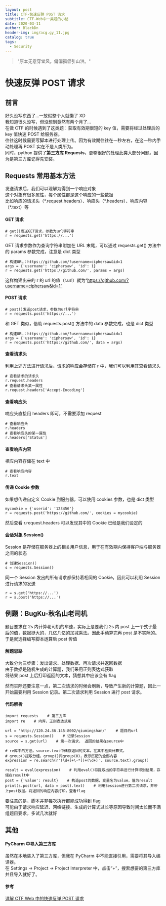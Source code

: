 ```yaml
---
layout: post
title: CTF-快速反弹 POST 请求
subtitle: CTF-Web中一类题的小结
date: 2020-03-11
author: BlackDn
header-img: img/acg.gy_11.jpg
catalog: true
tags:
  - Security
---
```


> "原本无意穿堂风，偏偏孤倨引山洪。"

# 快速反弹 POST 请求

## 前言

好久没写东西了...一放假整个人就懒了 XD  
我知道很久没写，但没想到竟然有两个月了...  
在做 CTF 的时候遇到了这类题：获取有效期很短的 key 值，需要将经过处理后的 key 值快速 POST 给服务器。  
往往这时候需要写脚本进行处理上传。因为有效期往往在一秒左右，在这一秒内手动处理再 POST 实在不是人类所为。  
同时，python 提供了**第三方库 Requests**，更够很好的处理此类大部分问题。因为是第三方库记得先安装。

## Requests 常用基本方法

发送请求后，我们可以理解为得到一个响应对象  
这个对象有很多属性，每个属性都是这个响应的一些数据  
比如响应的请求头（\*.request.headers）、响应头（\*.headers）、响应内容（\*.text）等

#### GET 请求

```
# get()发送GET请求，参数为url字符串
r = requests.get('https://...')
```

GET 请求参数作为查询字符串附加在 URL 末尾，可以通过 requests.get() 方法中的 params 参数完成，注意是 dict 类型

```
# 构建URL：https://github.com/?username=ciphersaw&id=1
args = {'username': 'ciphersaw', 'id': 1}
r = requests.get('https://github.com/', params = args)
```

这样构建出来的 r 的 url 的值（r.url）就为“https://github.com/?username=ciphersaw&id=1”

#### POST 请求

```
# post()发送post请求，参数为url字符串
r = requests.post('https://...')
```

和 GET 类似，借助 requests.post() 方法中的 data 参数完成，也是 dict 类型

```
# 构建URL：https://github.com/?username=ciphersaw&id=1
args = {'username': 'ciphersaw', 'id': 1}
r = requests.post('https://github.com/', data = args)
```

#### 查看请求头

利用上述方法进行请求后，请求的响应会存储在 r 中，我们可以利用其查看请求头

```
# 查看请求的请求头
r.request.headers
# 查看请求头某一属性
r.request.headers['Accept-Encoding']
```

#### 查看响应头

响应头直接用 headers 即可，不需要添加 request

```
# 查看响应头
r.headers
# 查看响应头的某一属性
r.headers['Status']
```

#### 查看响应内容

相应内容存储在 text 中

```
# 查看响应内容
r.text
```

#### 传递 Cookie 参数

如果想传递自定义 Cookie 到服务器，可以使用 cookies 参数，也是 dict 类型

```
mycookie = {'userid': '123456'}
r = requests.post('https://github.com/', cookies = mycookie)
```

然后查看 r.request.headers 可以发现其中的 Cookie 已经是我们设定的

#### 会话对象 Session()

Session 是存储在服务器上的相关用户信息，用于在有效期内保持客户端与服务器之间的状态

```
# 创建Session()
s = requests.Session()
```

同一个 Session 发出的所有请求都保持着相同的 Cookie，因此可以利用 Session 进行请求的发送

```
r = s.get('https://...')
r = s.post('https://...')
```

## 例题：BugKu-秋名山老司机

题目要求在 2s 内计算老司机的车速，实际上是要我们 2s 内 post 上一个式子最后的值，数据挺大的，几亿几亿的加减乘法。因此手动算完再 post 是不实际的。  
于是就选择编写脚本运算后 post 传值

#### 解题思路

大致分为三步骤：发出请求、处理数据、再次请求并返回数据  
由于数据是随机生成的计算题，我们采用正则表达式获取  
将结果 post 上后打印返回的文本，猜想其中应该会有 flag

然而实际还要注意一点，第二次请求的时候会刷新，导致产生新的计算题，因此一开始需要利用 Session 记录。第二次请求利用 Session 进行 post 请求。

#### 代码解析

```
import requests    # 第三方库
import re    # 内库，正则表达式用

url = 'http://120.24.86.145:8002/qiumingshan/'    # 题目的url
s = requests.Session()    # 记录Session
source = s.get(url)    # 第一次请求， 返回的结果在source中

# re库中的方法。source.text中储存返回的文本，在其中检索计算式。
# group()提取分组，group()同group(0)，表示匹配的全部内容
expression = re.search(r'(\d+[+\-*])+(\d+)', source.text).group()

result = eval(expression)    # 利用eval()将提取出的字符串进行计算得到结果，存储在result中
post = {'value': result}    # 构造post的数据，变量名为value，值为result
print(s.post(url, data = post).text)    # 利用Session进行第二次请求，并带上post数据。将返回的响应内容打印，查看flag
```

要注意的是，脚本并非每次执行都能成功得到 flag  
可能由于请求响应延迟、网络链接、生成的计算式过长等原因导致时间太长而不满组题目要求，多试几次就好

## 其他

#### PyCharm 中导入第三方库

虽然在本地装入了第三方库，但我在 PyCharm 中不能直接引用，需要将其导入编译器。  
在 Settings -> Project -> Project Interpreter 中，点击“+”，搜索想要的第三方库并且导入就好了。

#### 参考

[详解 CTF Web 中的快速反弹 POST 请求](https://blog.csdn.net/qq_26090065/article/details/81583009)

